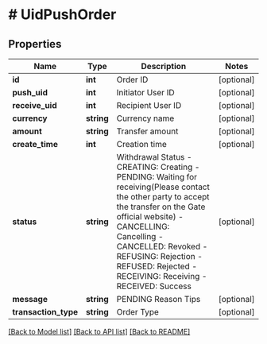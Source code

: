 # # UidPushOrder

## Properties

Name | Type | Description | Notes
------------ | ------------- | ------------- | -------------
**id** | **int** | Order ID | [optional] 
**push_uid** | **int** | Initiator User ID | [optional] 
**receive_uid** | **int** | Recipient User ID | [optional] 
**currency** | **string** | Currency name | [optional] 
**amount** | **string** | Transfer amount | [optional] 
**create_time** | **int** | Creation time | [optional] 
**status** | **string** | Withdrawal Status  - CREATING: Creating - PENDING: Waiting for receiving(Please contact the other party to accept the transfer on the Gate official website) - CANCELLING: Cancelling - CANCELLED: Revoked - REFUSING: Rejection - REFUSED: Rejected - RECEIVING: Receiving - RECEIVED: Success | [optional] 
**message** | **string** | PENDING Reason Tips | [optional] 
**transaction_type** | **string** | Order Type | [optional] 

[[Back to Model list]](../../README.md#documentation-for-models) [[Back to API list]](../../README.md#documentation-for-api-endpoints) [[Back to README]](../../README.md)

